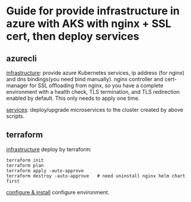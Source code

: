 # Guide for provide infrastructure in azure with AKS with nginx + SSL cert, then deploy services

## azurecli
[infrastructure](./azurecli/infrastructure.sh): provide azure Kubernetes services, ip address (for nginx) and dns bindings(you need bind manually). nginx controller and cert-manager for SSL offloading from nginx, so you have a complete environment with a health check, TLS termination, and TLS redirection enabled by default. This only needs to apply one time.

[services](./azurecli/services.sh): deploy/upgrade microservices to the cluster created by above scripts.


## terraform
[infrastructure](./terraform/) deploy by terraform:

```
terraform init
terraform plan
terraform apply -auto-approve
terraform destroy -auto-approve   # need uninstall nginx helm chart first
```

[configure & install](./terraform/services/) configure environment.
